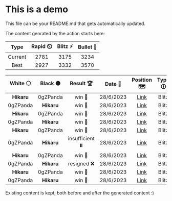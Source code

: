 # This is a demo

This file can be your README.md that gets automatically updated.

The content genrated by the action starts here:

<!--START_SECTION:chessStats-->
<!-- Automatically generated with https://github.com/Balastrong/chess-stats-action -->

| Type | Rapid ⏲️ | Blitz ⚡ | Bullet 🔫 |
|:---:|:---:|:---:|:---:|
| Current | 2781 | 3175 | 3234 |
| Best | 2927 | 3332 | 3570 |

| White ⚪ | Black ⚫ | Result 🏆 | Date 📅 | Position 🗺️ | Type 🕕 |
|:---:|:---:|:---:|:---:|:---:|:---:|
| **Hikaru** | 0gZPanda | win 🥇 | 28/6/2023 | <a href="http://www.ee.unb.ca/cgi-bin/tervo/fen.pl?select=2r2b1r/3k1p1p/5P2/2qp4/R2pP3/1Q6/NPP4P/1K1R4 b - -">Link</a> | Blitz |
| 0gZPanda | **Hikaru** | win 🥇 | 28/6/2023 | <a href="http://www.ee.unb.ca/cgi-bin/tervo/fen.pl?select=5rk1/6p1/7p/1p1nq3/1PpRp1B1/p1Pn3P/P2Q1PN1/6K1 w - -">Link</a> | Blitz |
| **Hikaru** | 0gZPanda | win 🥇 | 28/6/2023 | <a href="http://www.ee.unb.ca/cgi-bin/tervo/fen.pl?select=2nr2k1/5ppp/p1p5/4N3/6b1/1P4N1/P1P2PPP/2K4R b - -">Link</a> | Blitz |
| 0gZPanda | **Hikaru** | win 🥇 | 28/6/2023 | <a href="http://www.ee.unb.ca/cgi-bin/tervo/fen.pl?select=5b2/5P2/4n1nk/1p2p3/p1p1P3/P1P4P/1PB2P2/5K2 w - -">Link</a> | Blitz |
| **Hikaru** | 0gZPanda | win 🥇 | 28/6/2023 | <a href="http://www.ee.unb.ca/cgi-bin/tervo/fen.pl?select=8/2P4p/bK2B3/4k1p1/8/8/6PP/8 b - -">Link</a> | Blitz |
| 0gZPanda | **Hikaru** | insufficient ⏸️ | 28/6/2023 | <a href="http://www.ee.unb.ca/cgi-bin/tervo/fen.pl?select=8/8/8/8/7k/8/6K1/8 b - -">Link</a> | Blitz |
| **Hikaru** | 0gZPanda | win 🥇 | 28/6/2023 | <a href="http://www.ee.unb.ca/cgi-bin/tervo/fen.pl?select=4k3/1p6/p5pP/2B1Q2n/8/2P1N3/PP2q1P1/7K b - -">Link</a> | Blitz |
| 0gZPanda | **Hikaru** | resigned ❌ | 28/6/2023 | <a href="http://www.ee.unb.ca/cgi-bin/tervo/fen.pl?select=r2r2k1/b3qp2/2pp1n1Q/1p2p3/p2P4/2PBR2P/PP3PP1/3R2K1 b - -">Link</a> | Blitz |
| **Hikaru** | 0gZPanda | win 🥇 | 28/6/2023 | <a href="http://www.ee.unb.ca/cgi-bin/tervo/fen.pl?select=4r3/4k1p1/1p2P2p/p1pP1P1P/P1P1K3/1B6/1n6/2B5 b - -">Link</a> | Blitz |
| 0gZPanda | **Hikaru** | win 🥇 | 28/6/2023 | <a href="http://www.ee.unb.ca/cgi-bin/tervo/fen.pl?select=5k2/6p1/5p1p/3n1P2/2pPB1PP/pp3P2/P2K4/8 w - -">Link</a> | Blitz |

<!--END_SECTION:chessStats-->

Existing content is kept, both before and after the generated content :)

